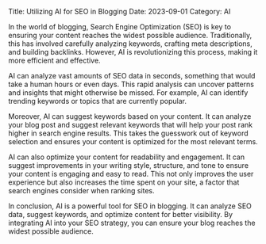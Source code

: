Title: Utilizing AI for SEO in Blogging
Date: 2023-09-01
Category: AI

In the world of blogging, Search Engine Optimization (SEO) is key to ensuring your content reaches the widest possible audience. Traditionally, this has involved carefully analyzing keywords, crafting meta descriptions, and building backlinks. However, AI is revolutionizing this process, making it more efficient and effective.

AI can analyze vast amounts of SEO data in seconds, something that would take a human hours or even days. This rapid analysis can uncover patterns and insights that might otherwise be missed. For example, AI can identify trending keywords or topics that are currently popular.

Moreover, AI can suggest keywords based on your content. It can analyze your blog post and suggest relevant keywords that will help your post rank higher in search engine results. This takes the guesswork out of keyword selection and ensures your content is optimized for the most relevant terms.

AI can also optimize your content for readability and engagement. It can suggest improvements in your writing style, structure, and tone to ensure your content is engaging and easy to read. This not only improves the user experience but also increases the time spent on your site, a factor that search engines consider when ranking sites.

In conclusion, AI is a powerful tool for SEO in blogging. It can analyze SEO data, suggest keywords, and optimize content for better visibility. By integrating AI into your SEO strategy, you can ensure your blog reaches the widest possible audience.
